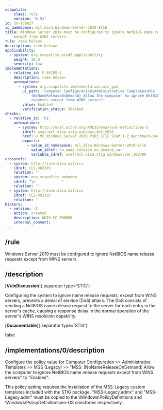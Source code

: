 ```yaml
---
scapolite:
    class: rule
    version: '0.51'
id: SV-103627
id_namespace: mil.disa.Windows-Server-2019-STIG
title: Windows Server 2019 must be configured to ignore NetBIOS name release requests
    except from WINS servers.
rule: <see below>
description: <see below>
applicability:
  - system: org.scapolite.xccdf.applicability
    weight: 10.0
    severity: low
implementations:
  - relative_id: F-99785r1
    description: <see below>
    automations:
      - system: org.scapolite.implementation.win_gpo
        ui_path: 'Computer Configuration\Administrative Templates\MSS (Legacy)\MSS:
            (NoNameReleaseOnDemand) Allow the computer to ignore NetBIOS name release
            requests except from WINS servers'
        value: Enabled
        verification_status: Checked.
checks:
  - relative_id: '01'
    automations:
      - system: http://oval.mitre.org/XMLSchema/oval-definitions-5
        idref: oval:mil.disa.stig.windows:def:2056
        href: U_MS_Windows_Server_2019_V1R3_STIG_SCAP_1-2_Benchmark-oval.xml
        exports:
          - value_id_namespace: mil.disa.Windows-Server-2019-STIG
            value_idref: no_name_release_on_demand_var
            variable_idref: oval:mil.disa.stig.windows:var:108700
crossrefs:
  - system: http://iase.disa.mil/cci
    idref: CCI-002385
    relation: ''
  - system: org.scapolite.unknown
    idref: "\n            "
    relation: ''
  - system: http://iase.disa.mil/cci
    idref: CCI-002385
    relation: ''
history:
  - version: r1
    action: created
    description: WN19-CC-000060
    internal_comment: ''
---
```



## /rule

Windows Server 2019 must be configured to ignore NetBIOS name release requests except from WINS servers.

## /description

[**VulnDiscussion**]{.separator type='STIG'}

Configuring the system to ignore name release requests, except from WINS servers, prevents a denial of service (DoS) attack. The DoS consists of sending a NetBIOS name release request to the server for each entry in the server's cache, causing a response delay in the normal operation of the server's WINS resolution capability.

[**Documentable**]{.separator type='STIG'}

false

## /implementations/0/description

Configure the policy value for Computer Configuration >> Administrative Templates >> MSS (Legacy) >> "MSS: (NoNameReleaseOnDemand) Allow the computer to ignore NetBIOS name release requests except from WINS servers" to "Enabled".

This policy setting requires the installation of the MSS-Legacy custom templates included with the STIG package. "MSS-Legacy.admx" and "MSS-Legacy.adml" must be copied to the \Windows\PolicyDefinitions and \Windows\PolicyDefinitions\en-US directories respectively.
